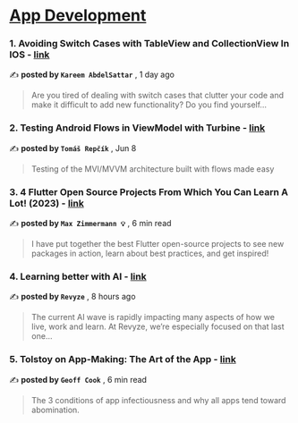 
<h1><a href=https://medium.com/tag/mobile-app-development/recommended target="_blank" rel="noopener noreferrer">App Development</a></h1>
<h3>1. Avoiding Switch Cases with TableView and CollectionView In IOS - <a href=https://medium.com/@kareem.as.aboelfateh?source=tag_recommended_feed---------0-84----------mobile_app_development----------b20a771d_82b1_41d1_b4a3_c47877751368------- target="_blank" rel="noopener noreferrer">link</a></h3>

✍️ **posted by `Kareem AbdelSattar`** <date> , 1 day ago</date>

<blockquote>Are you tired of dealing with switch cases that clutter your code and make it difficult to add new functionality? Do you find yourself…</blockquote>

<h3>2. Testing Android Flows in ViewModel with Turbine - <a href=https://medium.com/@tomas-repcik?source=tag_recommended_feed---------1-107----------mobile_app_development----------b20a771d_82b1_41d1_b4a3_c47877751368------- target="_blank" rel="noopener noreferrer">link</a></h3>

✍️ **posted by `Tomáš Repčík`** <date> , Jun 8</date>

<blockquote>Testing of the MVI/MVVM architecture built with flows made easy</blockquote>

<h3>3. 4 Flutter Open Source Projects From Which You Can Learn A Lot! (2023) - <a href=https://medium.com/@m-zimmermann1?source=tag_recommended_feed---------2-85----------mobile_app_development----------b20a771d_82b1_41d1_b4a3_c47877751368------- target="_blank" rel="noopener noreferrer">link</a></h3>

✍️ **posted by `Max Zimmermann 💡`** <date> , 6 min read</date>

<blockquote>I have put together the best Flutter open-source projects to see new packages in action, learn about best practices, and get inspired!</blockquote>

<h3>4. Learning better with AI - <a href=https://medium.com/@revyze?source=tag_recommended_feed---------3-84----------mobile_app_development----------b20a771d_82b1_41d1_b4a3_c47877751368------- target="_blank" rel="noopener noreferrer">link</a></h3>

✍️ **posted by `Revyze`** <date> , 8 hours ago</date>

<blockquote>The current AI wave is rapidly impacting many aspects of how we live, work and learn. At Revyze, we’re especially focused on that last one…</blockquote>

<h3>5. Tolstoy on App-Making: The Art of the App - <a href=https://medium.com/@geoff.cook?source=tag_recommended_feed---------4-107----------mobile_app_development----------b20a771d_82b1_41d1_b4a3_c47877751368------- target="_blank" rel="noopener noreferrer">link</a></h3>

✍️ **posted by `Geoff Cook`** <date> , 6 min read</date>

<blockquote>The 3 conditions of app infectiousness and why all apps tend toward abomination.</blockquote>

